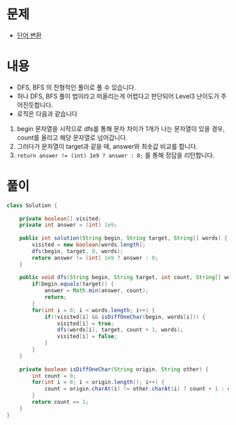 # 문제
* [단어 변환](https://programmers.co.kr/learn/courses/30/lessons/43163)

# 내용
* DFS, BFS 의 전형적인 풀이로 풀 수 있습니다.
* 허나 DFS, BFS 풀이 법이라고 떠올리는게 어렵다고 판단되어 Level3 난이도가 주어진듯합니다.
* 로직은 다음과 같습니다
1. begin 문자열을 시작으로 dfs를 통해 문자 차이가 1개가 나는 문자열이 있을 경우, count를 올리고 해당 문자열로 넘어갑니다.
2. 그러다가 문자열이 target과 같을 때, answer와 최솟값 비교를 합니다.
3. `return answer != (int) 1e9 ? answer : 0;` 를 통해 정답을 리턴합니다.

# 풀이
```java
class Solution {
    
    private boolean[] visited;
    private int answer = (int) 1e9;
    
    public int solution(String begin, String target, String[] words) {
        visited = new boolean[words.length];
        dfs(begin, target, 0, words);
        return answer != (int) 1e9 ? answer : 0;
    }
    
    public void dfs(String begin, String target, int count, String[] words) {
        if(begin.equals(target)) {
            answer = Math.min(answer, count);
            return;
        }
        for(int i = 0; i < words.length; i++) {
            if(!visited[i] && isDiffOneChar(begin, words[i])) {
                visited[i] = true;
                dfs(words[i], target, count + 1, words);
                visited[i] = false;
            }
        }
    }
    
    private boolean isDiffOneChar(String origin, String other) {
        int count = 0;
        for(int i = 0; i < origin.length(); i++) {
            count = origin.charAt(i) != other.charAt(i) ? count + 1 : count;
        }
        return count == 1;
    }
}
```
